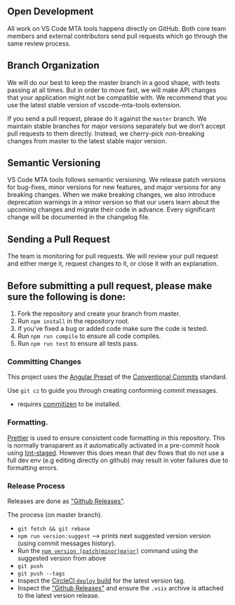 ## Open Development

All work on VS Code MTA tools happens directly on GitHub.
Both core team members and external contributors send pull requests which go through the same review process.

## Branch Organization

We will do our best to keep the master branch in a good shape, with tests passing at all times.
But in order to move fast, we will make API changes that your application might not be compatible with.
We recommend that you use the latest stable version of vscode-mta-tools extension.

If you send a pull request, please do it against the `master` branch.
We maintain stable branches for major versions separately but we don’t accept pull requests to them directly.
Instead, we cherry-pick non-breaking changes from master to the latest stable major version.

## Semantic Versioning

VS Code MTA tools follows semantic versioning.
We release patch versions for bug-fixes, minor versions for new features, and major versions for any breaking changes.
When we make breaking changes, we also introduce deprecation warnings in a minor version
so that our users learn about the upcoming changes and migrate their code in advance.
Every significant change will be documented in the changelog file.

## Sending a Pull Request

The team is monitoring for pull requests. We will review your pull request and either merge it,
request changes to it, or close it with an explanation.

## Before submitting a pull request, please make sure the following is done:

1. Fork the repository and create your branch from master.
2. Run `npm install` in the repository root.
3. If you’ve fixed a bug or added code make sure the code is tested.
4. Run `npm run compile` to ensure all code compiles.
5. Run `npm run test` to ensure all tests pass.

### Committing Changes

This project uses the [Angular Preset](https://github.com/angular/angular/blob/master/CONTRIBUTING.md#commit-message-format)
of the [Conventional Commits](https://www.conventionalcommits.org/en/v1.0.0/) standard.

Use `git cz` to guide you through creating conforming commit messages.

- requires [commitizen](https://github.com/commitizen/cz-cli#installing-the-command-line-tool) to be installed.

### Formatting.

[Prettier](https://prettier.io/) is used to ensure consistent code formatting in this repository.
This is normally transparent as it automatically activated in a pre-commit hook using [lint-staged](https://github.com/okonet/lint-staged).
However this does mean that dev flows that do not use a full dev env (e.g editing directly on github)
may result in voter failures due to formatting errors.

### Release Process

Releases are done as ["Github Releases"][gh-releases].

The process (on master branch).

- `git fetch && git rebase`
- `npm run version:suggest` --> prints next suggested version version (using commit messages history).
- Run the [`npm version [patch|minor|major]`](https://docs.npmjs.com/cli/version)
  command using the suggested version from above
- `git push`
- `git push --tags`
- Inspect the [CircleCI `deploy` build](https://circleci.com/gh/SAP/vscode-mta-tools) for the latest version tag.
- Inspect the ["Github Releases"][gh-releases] and ensure the `.vsix` archive is attached to the latest version release.

[gh-releases]: https://github.com/SAP/vscode-mta-tools/releases
